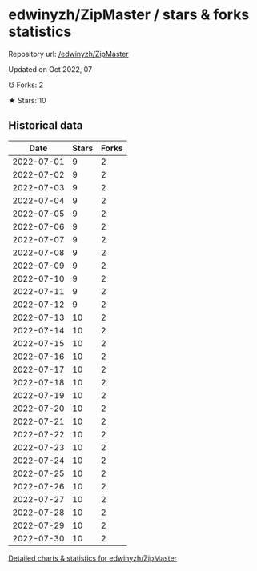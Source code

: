 # edwinyzh/ZipMaster / stars & forks statistics

Repository url: [/edwinyzh/ZipMaster](https://github.com/edwinyzh/ZipMaster)

Updated on Oct 2022, 07

☋ Forks: 2

★ Stars: 10

## Historical data
| Date | Stars | Forks |
|------|-------|-------|
| 2022-07-01 | 9 | 2 | 
| 2022-07-02 | 9 | 2 | 
| 2022-07-03 | 9 | 2 | 
| 2022-07-04 | 9 | 2 | 
| 2022-07-05 | 9 | 2 | 
| 2022-07-06 | 9 | 2 | 
| 2022-07-07 | 9 | 2 | 
| 2022-07-08 | 9 | 2 | 
| 2022-07-09 | 9 | 2 | 
| 2022-07-10 | 9 | 2 | 
| 2022-07-11 | 9 | 2 | 
| 2022-07-12 | 9 | 2 | 
| 2022-07-13 | 10 | 2 | 
| 2022-07-14 | 10 | 2 | 
| 2022-07-15 | 10 | 2 | 
| 2022-07-16 | 10 | 2 | 
| 2022-07-17 | 10 | 2 | 
| 2022-07-18 | 10 | 2 | 
| 2022-07-19 | 10 | 2 | 
| 2022-07-20 | 10 | 2 | 
| 2022-07-21 | 10 | 2 | 
| 2022-07-22 | 10 | 2 | 
| 2022-07-23 | 10 | 2 | 
| 2022-07-24 | 10 | 2 | 
| 2022-07-25 | 10 | 2 | 
| 2022-07-26 | 10 | 2 | 
| 2022-07-27 | 10 | 2 | 
| 2022-07-28 | 10 | 2 | 
| 2022-07-29 | 10 | 2 | 
| 2022-07-30 | 10 | 2 | 


[Detailed charts & statistics for edwinyzh/ZipMaster](https://reviewgithub.com/rep/edwinyzh/ZipMaster)
